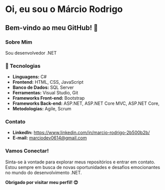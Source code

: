 # Oi, eu sou o Márcio Rodrigo

## Bem-vindo ao meu GitHub! 👋

### Sobre Mim
Sou desenvolvedor .NET

### 🚀 Tecnologias
- **Linguagens:** C#
- **Frontend:** HTML, CSS, JavaScript
- **Banco de Dados:** SQL Server
- **Ferramentas:** Visual Studio, Git
- **Frameworks Front-end:** Bootstrap
- **Frameworks Back-end:** ASP.NET, ASP.NET Core MVC, ASP.NET Core, 
- **Metodologias:** Agile, Scrum

### Contato
- **LinkedIn:** https://www.linkedin.com/in/marcio-rodrigo-2b500b2b/
- **E-mail:** marciodev0614@gmail.com

### Vamos Conectar!
Sinta-se à vontade para explorar meus repositórios e entrar em contato. Estou sempre em busca de novas oportunidades e desafios emocionantes no mundo do desenvolvimento .NET.

**Obrigado por visitar meu perfil! 😊**
